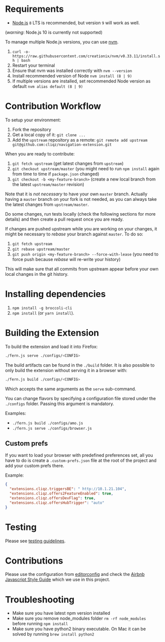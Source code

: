 
# Requirements

* [Node.js](https://nodejs.org) `8` LTS is recommended, but version `9` will work as well.

(*warning*: Node.js 10 is currently not supported)

To manage multiple Node.js versions, you can use [nvm](https://github.com/creationix/nvm).

1. `curl -o- https://raw.githubusercontent.com/creationix/nvm/v0.33.11/install.sh | bash`
2. Restart your terminal
3. Ensure that nvm was installed correctly with ```nvm --version```
4. Install recommended version of Node `nvm install (8 | 9)`
5. If multiple versions are installed, set recommended Node version as default `nvm alias default (8 | 9)`

# Contribution Workflow

To setup your environment:

1. Fork the repository
2. Get a local copy of it: `git clone ...`
3. Add the `upstream` repository as a remote: `git remote add upstream git@github.com:cliqz/navigation-extension.git`

When you are ready to contribute:

1. `git fetch upstream` (get latest changes from `upstream`)
2. `git checkout upstream/master` (you might need to run `npm install` again
   from time to time if `package.json` changed)
3. `git checkout -b <my-feature-branch>` (create a new local branch from the
   latest `upstream/master` revision)

Note that it is *not necessary* to have your own `master` branch. Actually
having a `master` branch on your fork is not needed, as you can always take the
latest changes from `upstream/master`.

Do some changes, run tests locally (check the following sections for more
details) and then create a pull request once you are ready.

If changes are pushed upstream while you are working on your changes, it might
be necessary to *rebase* your branch against `master`. To do so:

1. `git fetch upstream`
2. `git rebase upstream/master`
3. `git push origin <my-feature-branch> --force-with-lease` (you need to force push because *rebase* will re-write your history)

This will make sure that all commits from upstream appear before your own local
changes in the git history.

# Installing dependencies

1. `npm install -g broccoli-cli`
2. `npm install` (or `yarn install`).

# Building the Extension

To build the extension and load it into Firefox:

```sh
./fern.js serve ./configs/<CONFIG>
```

The build artifacts can be found in the `./build` folder. It is also possible to
only build the extension without serving it in a browser with:

```sh
./fern.js build ./configs/<CONFIG>
```

Which accepts the same arguments as the `serve` sub-command.

You can change flavors by specifying a configuration file stored
under the `./configs` folder. Passing this argument is mandatory.

Examples:

* `./fern.js build ./configs/amo.js`
* `./fern.js serve ./configs/browser.js`

## Custom prefs

If you want to load your browser with predefined preferences set, all
you have to do is create a `.custom-prefs.json` file at the root of the
project and add your custom prefs there.

Example:

```json
{
  "extensions.cliqz.triggersBE": " http://10.1.21.104",
  "extensions.cliqz.offers2FeatureEnabled": true,
  "extensions.cliqz.offersDevFlag": true,
  "extensions.cliqz.offersHubTrigger": "auto"
}
```

# Testing

Please see [testing guidelines](./guides/test-guidelines.md).

# Contributions

Please use the configuration from [editorconfig](/.editorconfig) and check the
[Airbnb Javascript Style Guide](https://github.com/airbnb/javascript) which we
use in this project.

# Troubleshooting

* Make sure you have latest npm version installed
* Make sure you remove node_modules folder ```rm -rf node_modules``` before running ```npm install```
* Make sure you have python2 binary executable. On Mac it can be solved by running ```brew install python2```
